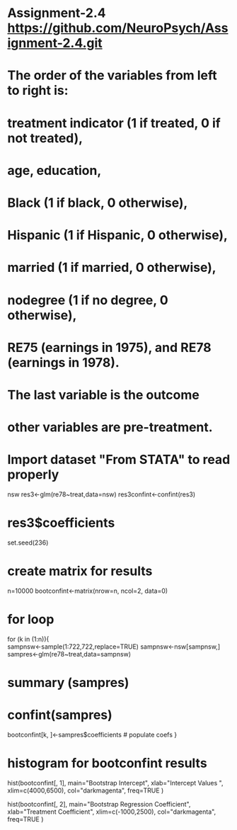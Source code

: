 # Assignment-2.4   https://github.com/NeuroPsych/Assignment-2.4.git

# The order of the variables from left to right is: 
# treatment indicator (1 if treated, 0 if not treated), 
# age, education, 
# Black (1 if black, 0 otherwise), 
# Hispanic (1 if Hispanic, 0 otherwise), 
# married (1 if married, 0 otherwise), 
# nodegree (1 if no degree, 0 otherwise), 
# RE75 (earnings in 1975), and RE78 (earnings in 1978). 
# The last variable is the outcome 
# other variables are pre-treatment.
# Import dataset "From STATA" to read properly

nsw 
res3<-glm(re78~treat,data=nsw)
res3confint<-confint(res3) 

# res3$coefficients
set.seed(236)

# create matrix for results
n=10000
bootconfint<-matrix(nrow=n, ncol=2, data=0) 
# for loop
for (k in (1:n)){  
  sampnsw<-sample(1:722,722,replace=TRUE)
  sampnsw<-nsw[sampnsw,]
  sampres<-glm(re78~treat,data=sampnsw) 
  # summary (sampres)
  # confint(sampres)
  bootconfint[k, ]<-sampres$coefficients # populate coefs
}


# histogram for bootconfint results
hist(bootconfint[, 1],
     main="Bootstrap Intercept",
     xlab="Intercept Values ",
     xlim=c(4000,6500),
     col="darkmagenta",
     freq=TRUE
)

hist(bootconfint[, 2],
     main="Bootstrap Regression Coefficient",
     xlab="Treatment Coefficient",
     xlim=c(-1000,2500),
     col="darkmagenta",
     freq=TRUE
)





